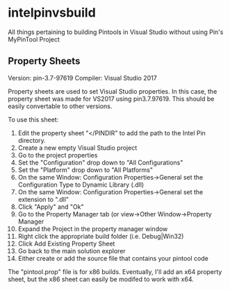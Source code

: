 # intelpinvsbuild
All things pertaining to building Pintools in Visual Studio without using Pin's MyPinTool Project

## Property Sheets
Version: pin-3.7-97619
Compiler: Visual Studio 2017

Property sheets are used to set Visual Studio properties. In this case, the property sheet was made for VS2017 using pin3.7.97619. This should be easily convertable to other versions. 

To use this sheet:

01. Edit the property sheet "<PINDIR></PINDIR" to add the path to the Intel Pin directory.
02. Create a new empty Visual Studio project
03. Go to the project properties
04. Set the "Configuration" drop down to "All Configurations"
05. Set the "Platform" drop down to "All Platforms"
06. On the same Window: Configuration Properties->General set the Configuration Type to Dynamic Library (.dll)
07. On the same Window: Configuration Properties->General set the extension to ".dll"
08. Click "Apply" and "Ok"
09. Go to the Property Manager tab (or view->Other Window->Property Manager
10. Expand the Project in the property manager window
11. Right click the appropriate build folder (i.e. Debug|Win32)
12. Click Add Existing Property Sheet
13. Go back to the main solution explorer
14. Either create or add the source file that contains your pintool code

The "pintool.prop" file is for x86 builds. Eventually, I'll add an x64 property sheet, but the x86 sheet can easily be modifed to work with x64.
